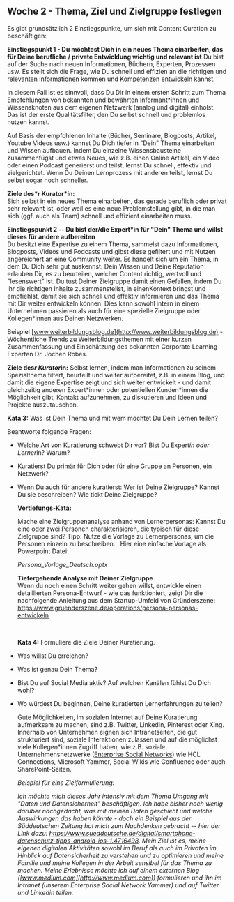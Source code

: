 ## Woche 2 - Thema, Ziel und Zielgruppe festlegen

Es gibt grundsätzlich 2 Einstiegspunkte, um sich mit Content Curation zu beschäftigen:

 **Einstiegspunkt 1 - Du möchtest Dich in ein neues Thema einarbeiten, das für Deine berufliche / private Entwicklung wichtig und relevant ist**
 Du bist auf der Suche nach neuen Informationen, Büchern, Experten, Prozessen usw. Es stellt sich die Frage, wie Du schnell und effizien an die richtigen und relevanten Informationen kommen und Kompetenzen entwickeln kannst.

 In diesem Fall ist es sinnvoll, dass Du Dir in einem ersten Schritt zum Thema Empfehlungen von bekannten und bewährten Informant*innen  und Wissensknoten aus dem eigenen Netzwerk (analog und digital) einholst. Das ist der erste Qualitätsfilter, den Du selbst schnell und problemlos nutzen kannst.

 Auf Basis der empfohlenen Inhalte (Bücher, Seminare, Blogposts, Artikel, Youtube Videos usw.) kannst Du Dich tiefer in "Dein" Thema einarbeiten und Wissen aufbauen. Indem Du einzelne Wissensbausteine zusammenfügst und etwas Neues, wie z.B. einen Online Artikel, ein Video oder einen Podcast generierst und teilst, lernst Du schnell, effektiv und zielgerichtet. Wenn Du Deinen Lernprozess mit anderen teilst, lernst Du selbst sogar noch schneller.

 **Ziele des\*r Kurator\*in:**\
 Sich selbst in ein neues Thema einarbeiten, das gerade beruflich oder privat sehr relevant ist, oder weil es eine neue Problemstellung gibt, in die man sich (ggf. auch als Team) schnell und effizient einarbeiten muss.

 **Einstiegspunkt 2 -- Du bist der/die Expert\*in für "Dein" Thema und willst dieses für andere aufbereiten**\
 Du besitzt eine Expertise zu einem Thema, sammelst dazu Informationen, Blogposts, Videos und Podcasts und gibst diese gefiltert und mit Nutzen angereichert an eine Community weiter. Es handelt sich um ein Thema, in dem Du Dich sehr gut auskennst. Dein Wissen und Deine Reputation erlauben Dir, es zu beurteilen, welcher Content richtig, wertvoll und "lesenswert" ist. Du tust Deiner Zielgruppe damit einen Gefallen, indem Du ihr die richtigen Inhalte zusammenstellst, in einenKontext bringst und empfiehlst, damit sie sich schnell und effektiv informieren und das Thema mit Dir weiter entwickeln können. Dies kann sowohl intern in einem Unternehmen passieren als auch für eine spezielle Zielgruppe oder Kollegen*innen aus Deinen Netzwerken.

 Beispiel [www.weiterbildungsblog.de](http://www.weiterbildungsblog.de) - Wöchentliche Trends zu Weiterbildungsthemen mit einer kurzen Zusammenfassung und Einschätzung des bekannten Corporate Learning-Experten Dr. Jochen Robes.

 **Ziele des*r Kurator*in:**
 Selbst lernen, indem man Informationen zu seinem Spezialthema filtert, beurteilt und weiter aufbereitet, z.B. in einem Blog, und damit die eigene Expertise zeigt und sich weiter entwickelt - und damit gleichzeitig anderen Expert\*innen oder potentiellen Kunden*innen die Möglichkeit gibt, Kontakt aufzunehmen, zu diskutieren und Ideen und Projekte auszutauschen.

 **Kata 3:**
 Was ist Dein Thema und mit wem möchtet Du Dein Lernen teilen?

 Beantworte folgende Fragen:

- Welche Art von Kuratierung schwebt Dir vor? Bist Du Expert*in oder Lerner*in? Warum?

- Kuratierst Du primär für Dich oder für eine Gruppe an Personen, ein Netzwerk?

- Wenn Du auch für andere kuratierst: Wer ist Deine Zielgruppe? Kannst Du sie beschreiben? Wie tickt Deine Zielgruppe?
  
  **Vertiefungs-Kata:**
  
  Mache eine Zielgruppenanalyse anhand von Lernerpersonas: Kannst Du eine oder zwei Personen charakterisieren, die typisch für diese Zielgruppe sind? Tipp: Nutze die Vorlage zu Lernerpersonas, um die Personen einzeln zu beschreiben.
   
  Hier eine einfache Vorlage als Powerpoint Datei:
  
  *Persona_Vorlage_Deutsch.pptx*
  
  **Tiefergehende Analyse mit Deiner Zielgruppe**\
  Wenn du noch einen Schritt weiter gehen willst, entwickle einen detaillierten Persona-Entwurf - wie das funktioniert, zeigt Dir die nachfolgende Anleitung aus dem Startup-Umfeld von Gründerszene: https://www.gruenderszene.de/operations/persona-personas-entwickeln
  
   
  
  **Kata 4:**
  Formuliere die Ziele Deiner Kuratierung.

- Was willst Du erreichen?

- Was ist genau Dein Thema?

- Bist Du auf Social Media aktiv? Auf welchen Kanälen fühlst Du Dich wohl?

- Wo würdest Du beginnen, Deine kuratierten Lernerfahrungen zu teilen?
  
  Gute Möglichkeiten, im sozialen Internet auf Deine Kuratierung aufmerksam zu machen, sind z.B. Twitter, LinkedIn, Pinterest oder Xing. Innerhalb von Unternehmen eignen sich Intranetseiten, die gut strukturiert sind, soziale Interaktionen zulassen und auf die möglichst viele Kollegen\*innen Zugriff haben, wie z.B. soziale Unternehmensnetzwerke ([Enterprise Social Networks](https://www.computerwoche.de/a/erfolgreich-dank-esn,3544076)) wie HCL Connections, Microsoft Yammer, Social Wikis wie Confluence oder auch SharePoint-Seiten.
  
  *Beispiel für eine Zielformulierung:*
  
  *Ich möchte mich dieses Jahr intensiv mit dem Thema Umgang mit "Daten und Datensicherheit" beschäftigen. Ich habe bisher noch wenig darüber nachgedacht, was mit meinen Daten geschieht und welche Auswirkungen das haben könnte - doch ein Beispiel aus der Süddeutschen Zeitung hat mich zum Nachdenken gebracht -- hier der Link dazu: https://www.sueddeutsche.de/digital/smartphone-datenschutz-tipps-android-ios-1.4716498. Mein Ziel ist es, meine eigenen digitalen Aktivitäten sowohl im Beruf als auch im Privaten im Hinblick auf Datensicherheit zu verstehen und zu optimieren und meine Familie und meine Kollegen in der Arbeit sensibel für das Thema zu machen. Meine Erlebnisse möchte ich auf einem externen Blog ([www.medium.com](http://www.medium.com)) formulieren und ihn im Intranet (unserem Enterprise Social Network Yammer) und auf Twitter und Linkedin teilen.*
